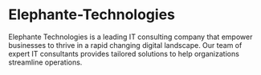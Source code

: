 # Elephante-Technologies
Elephante Technologies is a leading IT consulting company that empower businesses to thrive in a rapid changing digital landscape. Our team of expert IT consultants provides tailored solutions to help organizations streamline operations.
